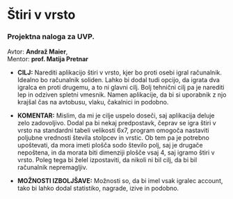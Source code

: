**Štiri v vrsto**
=================

### **Projektna naloga za UVP.**
Avtor: **Andraž Maier**,  
Mentor: **prof. Matija Pretnar**

* **CILJ:** Narediti aplikacijo štiri v vrsto, kjer bo proti osebi igral računalnik. Idealno bo računalnik soliden. Lahko bi dodal tudi opcijo, da igrata dva igralca en proti drugemu, a to ni glavni cilj. Bolj tehnični cilj pa je narediti lep in odziven spletni vmesnik. Namen aplikacije, da bi si uporabnik z njo krajšal čas na avtobusu, vlaku, čakalnici in podobno.

* **KOMENTAR:** Mislim, da mi je cilje uspelo doseči, saj aplikacija deluje zelo zadovoljivo. Dodal pa bi nekaj predpostavk, čeprav se igra štiri v vrsto na standardni tabeli velikosti 6x7, program omogoča nastaviti poljubne vrednosti števila stolpcev in vrstic. Ob tem pa je potrebno upoštevati, da mora imeti plošča sodo število polj, saj je drugače nepoštena, in da morata biti dimenziji plošče vsaj 4, saj igramo štiri v vrsto. Poleg tega bi želel izpostaviti, da nikoli ni bil cilj, da bi bil računalnik nepremagljiv.

* **MOŽNOSTI IZBOLJŠAVE:** Možnosti so, da bi imel vsak igralec account, tako bi lahko dodal statistiko, nagrade, izive in podobno.